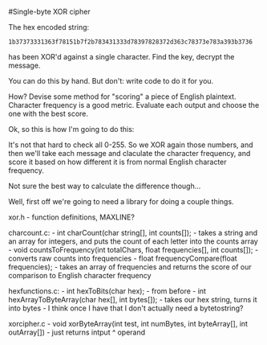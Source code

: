 #Single-byte XOR cipher

The hex encoded string:

    1b37373331363f78151b7f2b783431333d78397828372d363c78373e783a393b3736

has been XOR'd against a single character. Find the key, decrypt the message.

You can do this by hand. But don't: write code to do it for you.

How? Devise some method for "scoring" a piece of English plaintext. Character
frequency is a good metric. Evaluate each output and choose the one with the
best score.

Ok, so this is how I'm going to do this:

It's not that hard to check all 0-255. So we XOR again those numbers, and then
we'll take each message and claculate the character frequency, and score
it based on how different it is from normal English character frequency.

Not sure the best way to calculate the difference though...

Well, first off we're going to need a library for doing a couple things.

xor.h
    - function definitions, MAXLINE?

charcount.c:
    - int charCount(char string[], int counts[]);
        - takes a string and an array for integers, and puts the count of
          each letter into the counts array
    - void countsToFrequency(int totalChars, float frequencies[], int
      counts[]);
        - converts raw counts into frequencies
    - float frequencyCompare(float frequencies);
        - takes an array of frequencies and returns the score of our
          comparison to English character frequency

hexfunctions.c:
    - int hexToBits(char hex);
        - from before
    - int hexArrayToByteArray(char hex[], int bytes[]);
        - takes our hex string, turns it into bytes
        - I think once I have that I don't actually need a bytetostring?

xorcipher.c
    - void xorByteArray(int test, int numBytes, int byteArray[], int
      outArray[])
        - just returns intput ^ operand

